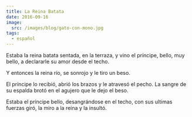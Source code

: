 ```yaml
---
title: La Reina Batata
date: 2016-09-16
image:
  src: /images/blog/gato-con-mono.jpg
tags:
  - español
---
```

Estaba la reina batata
sentada, en la terraza,
y vino el príncipe, bello,
muy bello,
a declararle su amor desde el techo.

Y entonces la reina río,
se sonrojo y le tiro un beso.

El príncipe lo recibió, abrió los brazos
y le atravesó el pecho.
La sangre de su espalda brotó
en el agujero que le dejo el beso.

Estaba el príncipe bello,
desangrándose en el techo,
con sus ultimas fuerzas giró,
la miro a la reina
y la insultó.
